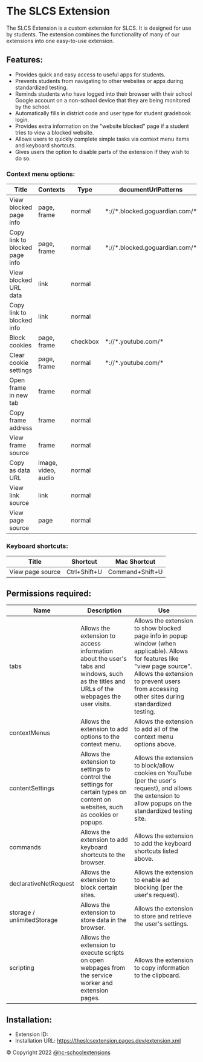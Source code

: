 # The SLCS Extension

The SLCS Extension is a custom extension for SLCS. It is designed for use by students. The extension combines the functionality of many of our extensions into one easy-to-use extension.

## Features:
- Provides quick and easy access to useful apps for students.
- Prevents students from navigating to other websites or apps during standardized testing.
- Reminds students who have logged into their browser with their school Google account on a non-school device that they are being monitored by the school.
- Automatically fills in district code and user type for student gradebook login.
- Provides extra information on the "website blocked" page if a student tries to view a blocked website.
- Allows users to quickly complete simple tasks via context menu items and keyboard shortcuts.
- Gives users the option to disable parts of the extension if they wish to do so.

### Context menu options:

| Title | Contexts | Type | documentUrlPatterns | targetUrlPatterns |
| --------------- | --------------- | --------------- | --------------- | --------------- |
| View blocked page info | page, frame | normal | \*://\*.blocked.goguardian.com/\* |
| Copy link to blocked page info | page, frame | normal | \*://\*.blocked.goguardian.com/\* |
| View blocked URL data | link | normal | | \*://\*.blocked.goguardian.com/\* |
| Copy link to blocked info | link | normal | | \*://\*.blocked.goguardian.com/\* |
| Block cookies | page, frame | checkbox | \*://\*.youtube.com/\* |
| Clear cookie settings | page, frame | normal | \*://\*.youtube.com/\* |
| Open frame in new tab | frame | normal |
| Copy frame address | frame | normal |
| View frame source | frame | normal |
| Copy as data URL | image, video, audio | normal |
| View link source | link | normal |
| View page source | page | normal |

### Keyboard shortcuts: 

| Title | Shortcut | Mac Shortcut |
| --------------- | --------------- | --------------- |
| View page source | Ctrl+Shift+U | Command+Shift+U |

## Permissions required:
| Name | Description | Use |
| --------------- | --------------- | --------------- |
| tabs | Allows the extension to access information about the user's tabs and windows, such as the titles and URLs of the webpages the user visits. | Allows the extension to show blocked page info in popup window (when applicable). Allows for features like "view page source". Allows the extension to prevent users from accessing other sites during standardized testing. |
| contextMenus | Allows the extension to add options to the context menu. | Allows the extension to add all of the context menu options above. |
| contentSettings | Allows the extension to settings to control the settings for certain types on content on websites, such as cookies or popups. | Allows the extension to block/allow cookies on YouTube (per the user's request), and allows the extension to allow popups on the standardized testing site. |
| commands | Allows the extension to add keyboard shortcuts to the browser. | Allows the extension to add the keyboard shortcuts listed above. |
| declarativeNetRequest | Allows the extension to block certain sites. | Allows the extension to enable ad blocking (per the user's request). |
| storage / unlimitedStorage | Allows the extension to store data in the browser. | Allows the extension to store and retrieve the user's settings. |
| scripting | Allows the extension to execute scripts on open webpages from the service worker and extension pages. | Allows the extension to copy information to the clipboard. |

## Installation:
- Extension ID: 
- Installation URL: https://theslcsextension.pages.dev/extension.xml

&copy; Copyright 2022 [@hc-schoolextensions](https://github.dev/hc-schoolextensions/ '@hc-schoolextensions')